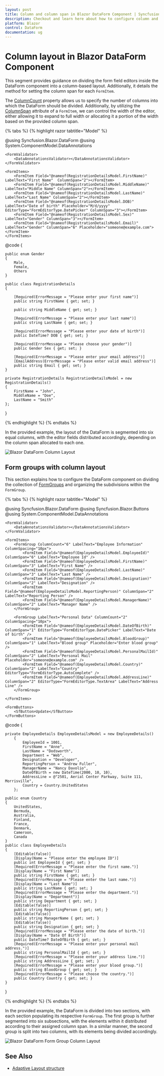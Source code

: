 ```yaml
---
layout: post
title: Column and column span in Blazor DataForm Component | Syncfusion
description: Checkout and learn here about how to configure column and column span  with Blazor DataForm component.
platform: Blazor
control: DataForm
documentation: ug
---
```


# Column layout in Blazor DataForm Component

This segment provides guidance on dividing the form field editors inside the DataForm component into a column-based layout. Additionally, it details the method for setting the column span for each `FormItem`.

The [ColumnCount](https://help.syncfusion.com/cr/blazor/Syncfusion.Blazor.DataForm.SfDataForm.html#Syncfusion_Blazor_DataForm_SfDataForm_ColumnCount) property allows us to specify the number of columns into which the DataForm should be divided. Additionally, by utilizing the [ColumnSpan](https://help.syncfusion.com/cr/blazor/Syncfusion.Blazor.DataForm.FormItem.html#Syncfusion_Blazor_DataForm_FormItem_ColumnSpan) attribute of a `FormItem`, we can control the width of the editor, either allowing it to expand to full width or allocating it a portion of the width based on the provided column span.

{% tabs %}
{% highlight razor tabtitle="Model" %}

@using Syncfusion.Blazor.DataForm
@using System.ComponentModel.DataAnnotations


<SfDataForm Width="50%"
            Model="@RegistrationDetailsModel" ColumnCount="6" ColumnSpacing="20px">

    <FormValidator>
        <DataAnnotationsValidator></DataAnnotationsValidator>
    </FormValidator>

    <FormItems>
        <FormItem Field="@nameof(RegistrationDetailsModel.FirstName)" LabelText="First Name"  ColumnSpan="2"></FormItem>
        <FormItem Field="@nameof(RegistrationDetailsModel.MiddleName)" LabelText="Middle Name" ColumnSpan="2"></FormItem>
        <FormItem Field="@nameof(RegistrationDetailsModel.LastName)" LabelText="Last Name" ColumnSpan="2"></FormItem>
        <FormItem Field="@nameof(RegistrationDetailsModel.DOB)" LabelText="Date of birth" Placeholder="M/d/yyyy" EditorType="FormEditorType.DatePicker" ColumnSpan="3"></FormItem>
        <FormItem Field="@nameof(RegistrationDetailsModel.Sex)" LabelText="Gender" ColumnSpan="3"></FormItem>
        <FormItem Field="@nameof(RegistrationDetailsModel.Email)" LabelText="Gender" ColumnSpan="6" Placeholder="someone@example.com"></FormItem>
    </FormItems>

</SfDataForm>

@code {

    public enum Gender
    {
        Male,
        Female,
        Others
    }

    public class RegistrationDetails
    {

        [Required(ErrorMessage = "Please enter your first name")]
        public string FirstName { get; set; }

        public string MiddleName { get; set; }

        [Required(ErrorMessage = "Please enter your last name")]
        public string LastName { get; set; }

        [Required(ErrorMessage = "Please enter your date of birth")]
        public DateTime? DOB { get; set; }

        [Required(ErrorMessage = "Please choose your gender")]
        public Gender Sex { get; set; }

        [Required(ErrorMessage = "Please enter your email address")]
        [EmailAddress(ErrorMessage = "Please enter valid email address")]
        public string Email { get; set; }
    }

    private RegistrationDetails RegistrationDetailsModel = new RegistrationDetails()
    {
        FirstName = "John",
        MiddleName = "Doe",
        LastName = "Smith"
    };

}

{% endhighlight %}
{% endtabs %}

In the provided example, the layout of the DataForm is segmented into six equal columns, with the editor fields distributed accordingly, depending on the column span allocated to each one.

![Blazor DataForm Column Layout](images/blazor_dataform_button_column_layout.png)

## Form groups with column layout

This section explains how to configure the DataForm component on dividing the collection of [FormGroups](https://help.syncfusion.com/cr/blazor/Syncfusion.Blazor.DataForm.FormGroup.html) and organizing the subdivisions within the `FormGroup`.

{% tabs %}
{% highlight razor tabtitle="Model" %}

@using Syncfusion.Blazor.DataForm
@using Syncfusion.Blazor.Buttons
@using System.ComponentModel.DataAnnotations

<SfDataForm ID="MyForm"
            Model="@EmployeeDetailsModel"
            ColumnCount=2
            ColumnSpacing="20px">

    <FormValidator>
        <DataAnnotationsValidator></DataAnnotationsValidator>
    </FormValidator>

    <FormItems>
        <FormGroup ColumnCount="6" LabelText="Employee Information" ColumnSpacing="10px">
            <FormItem Field="@nameof(EmployeeDetailsModel.EmployeeId)" ColumnSpan="6" LabelText="Employee Id" />
            <FormItem Field="@nameof(EmployeeDetailsModel.FirstName)" ColumnSpan="3" LabelText="First Name" />
            <FormItem Field="@nameof(EmployeeDetailsModel.LastName)" ColumnSpan="3" LabelText="Last Name" />
            <FormItem Field="@nameof(EmployeeDetailsModel.Designation)" ColumnSpan="2" LabelText="Designation" />
            <FormItem Field="@nameof(EmployeeDetailsModel.ReportingPerson)" ColumnSpan="2" LabelText="Reporting Person" />
            <FormItem Field="@nameof(EmployeeDetailsModel.ManagerName)" ColumnSpan="2" LabelText="Manager Name" />
        </FormGroup>

        <FormGroup LabelText="Personal Data" ColumnCount="2" ColumnSpacing="10px">
            <FormItem Field="@nameof(EmployeeDetailsModel.DateOfBirth)" ColumnSpan="1" EditorType="FormEditorType.DatePicker" LabelText="Date of birth" />
            <FormItem Field="@nameof(EmployeeDetailsModel.BloodGroup)" ColumnSpan="1" LabelText="Blood group" Placeholder="Enter blood group" />
            <FormItem Field="@nameof(EmployeeDetailsModel.PersonalMailId)" ColumnSpan="2" LabelText="Personal Mail" Placeholder="someone@example.com" />
            <FormItem Field="@nameof(EmployeeDetailsModel.Country)" ColumnSpan="2" LabelText="Country" EditorType="FormEditorType.AutoComplete" />
            <FormItem Field="@nameof(EmployeeDetailsModel.AddressLine)" ColumnSpan="2" EditorType="FormEditorType.TextArea" LabelText="Address Line" />
        </FormGroup>

    </FormItems>

    <FormButtons>
        <SfButton>Update</SfButton>
    </FormButtons>

</SfDataForm>

@code {

    private EmployeeDetails EmployeeDetailsModel = new EmployeeDetails()
        {
            EmployeeId = 1001,
            FirstName = "Anne",
            LastName = "Dodsworth",
            Department = "Web",
            Designation = "Developer",
            ReportingPerson = "Andrew Fuller",
            ManagerName = "Nancy Davolio",
            DateOfBirth = new DateTime(2000, 10, 10),
            AddressLine = @"2501, Aerial Center Parkway, Suite 111, Morrisville",
            Country = Country.UnitedStates
        };

    public enum Country
    {
        UnitedStates,
        Bermuda,
        Australia,
        Finland,
        France,
        Denmark,
        Cameroon,
        Canada
    }
    public class EmployeeDetails
    {
        [Editable(false)]
        [Display(Name = "Please enter the employee ID")]
        public int EmployeeId { get; set; }
        [Required(ErrorMessage = "Please enter the first name.")]
        [Display(Name = "First Name")]
        public string FirstName { get; set; }
        [Required(ErrorMessage = "Please enter the last name.")]
        [Display(Name = "Last Name")]
        public string LastName { get; set; }
        [Required(ErrorMessage = "Please enter the department.")]
        [Display(Name = "Department")]
        public string Department { get; set; }
        [Editable(false)]
        public string ReportingPerson { get; set; }
        [Editable(false)]
        public string ManagerName { get; set; }
        [Editable(false)]
        public string Designation { get; set; }
        [Required(ErrorMessage = "Please enter the date of birth.")]
        [Display(Name = "Date Of Birth")]
        public DateTime? DateOfBirth { get; set; }
        [Required(ErrorMessage = "Please enter your personal mail address.")]
        public string PersonalMailId { get; set; }
        [Required(ErrorMessage = "Please enter your address line.")]
        public string AddressLine { get; set; }
        [Required(ErrorMessage = "Please enter your blood group.")]
        public string BloodGroup { get; set; }
        [Required(ErrorMessage = "Please choose the country.")]
        public Country Country { get; set; }
    }
}

{% endhighlight %}
{% endtabs %}

In the provided example, the DataForm is divided into two sections, with each section populating its respective `FormGroup`. The first group is further segmented into six subsections, with the elements within it distributed according to their assigned column span. In a similar manner, the second group is split into two columns, with its elements being divided accordingly.

![Blazor DataForm Form Group Column Layout](images/blazor_dataform_formgroup_column_layout.png)

## See Also

* [Adaptive Layout structure](https://blazor.syncfusion.com/demos/data-form/adaptive-layout?theme=fluent)